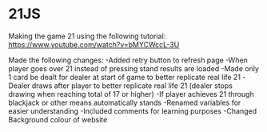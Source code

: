 # 21JS
Making the game 21 using the following tutorial:
https://www.youtube.com/watch?v=bMYCWccL-3U

Made the following changes:
-Added retry button to refresh page
-When player goes over 21 instead of pressing stand 
results are loaded
-Made only 1 card be dealt for dealer at start of game
to better replicate real life 21
-Dealer draws after player to better replicate real life
21 
(dealer stops drawing when reaching total of 17 or higher)
-If player achieves 21 through blackjack or other means
automatically stands
-Renamed variables for easier understanding
-Included comments for learning purposes
-Changed Background colour of website
